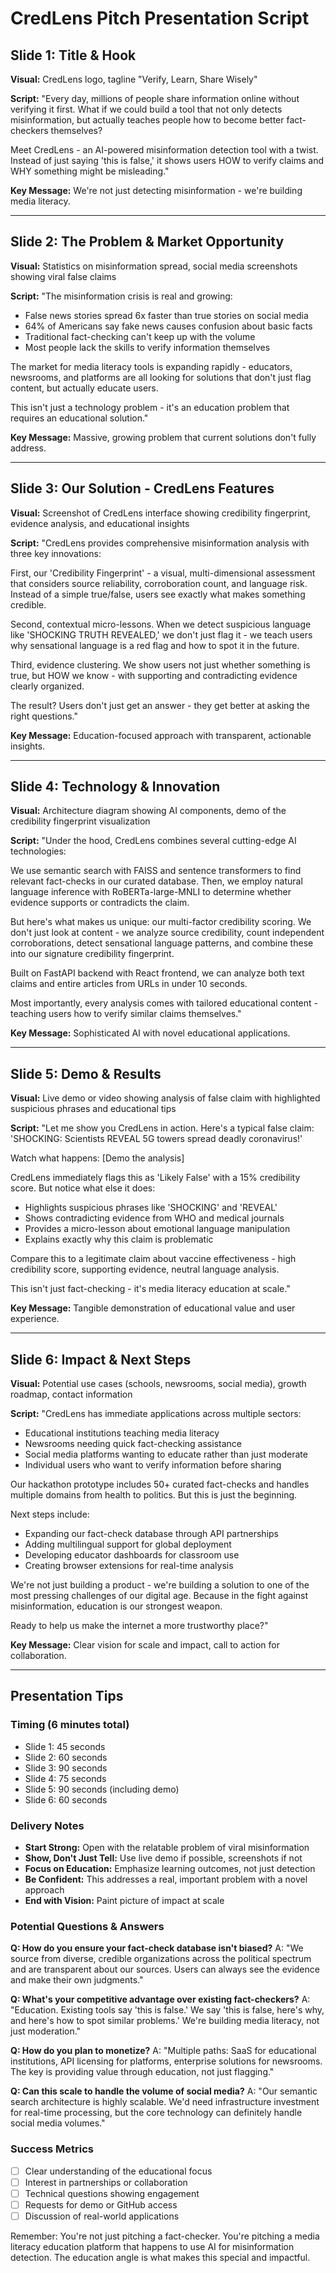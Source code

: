 # CredLens Pitch Presentation Script

## Slide 1: Title & Hook
**Visual:** CredLens logo, tagline "Verify, Learn, Share Wisely"

**Script:**
"Every day, millions of people share information online without verifying it first. What if we could build a tool that not only detects misinformation, but actually teaches people how to become better fact-checkers themselves?

Meet CredLens - an AI-powered misinformation detection tool with a twist. Instead of just saying 'this is false,' it shows users HOW to verify claims and WHY something might be misleading."

**Key Message:** We're not just detecting misinformation - we're building media literacy.

---

## Slide 2: The Problem & Market Opportunity
**Visual:** Statistics on misinformation spread, social media screenshots showing viral false claims

**Script:**
"The misinformation crisis is real and growing:
- False news stories spread 6x faster than true stories on social media
- 64% of Americans say fake news causes confusion about basic facts
- Traditional fact-checking can't keep up with the volume
- Most people lack the skills to verify information themselves

The market for media literacy tools is expanding rapidly - educators, newsrooms, and platforms are all looking for solutions that don't just flag content, but actually educate users.

This isn't just a technology problem - it's an education problem that requires an educational solution."

**Key Message:** Massive, growing problem that current solutions don't fully address.

---

## Slide 3: Our Solution - CredLens Features
**Visual:** Screenshot of CredLens interface showing credibility fingerprint, evidence analysis, and educational insights

**Script:**
"CredLens provides comprehensive misinformation analysis with three key innovations:

First, our 'Credibility Fingerprint' - a visual, multi-dimensional assessment that considers source reliability, corroboration count, and language risk. Instead of a simple true/false, users see exactly what makes something credible.

Second, contextual micro-lessons. When we detect suspicious language like 'SHOCKING TRUTH REVEALED,' we don't just flag it - we teach users why sensational language is a red flag and how to spot it in the future.

Third, evidence clustering. We show users not just whether something is true, but HOW we know - with supporting and contradicting evidence clearly organized.

The result? Users don't just get an answer - they get better at asking the right questions."

**Key Message:** Education-focused approach with transparent, actionable insights.

---

## Slide 4: Technology & Innovation
**Visual:** Architecture diagram showing AI components, demo of the credibility fingerprint visualization

**Script:**
"Under the hood, CredLens combines several cutting-edge AI technologies:

We use semantic search with FAISS and sentence transformers to find relevant fact-checks in our curated database. Then, we employ natural language inference with RoBERTa-large-MNLI to determine whether evidence supports or contradicts the claim.

But here's what makes us unique: our multi-factor credibility scoring. We don't just look at content - we analyze source credibility, count independent corroborations, detect sensational language patterns, and combine these into our signature credibility fingerprint.

Built on FastAPI backend with React frontend, we can analyze both text claims and entire articles from URLs in under 10 seconds.

Most importantly, every analysis comes with tailored educational content - teaching users how to verify similar claims themselves."

**Key Message:** Sophisticated AI with novel educational applications.

---

## Slide 5: Demo & Results
**Visual:** Live demo or video showing analysis of false claim with highlighted suspicious phrases and educational tips

**Script:**
"Let me show you CredLens in action. Here's a typical false claim: 'SHOCKING: Scientists REVEAL 5G towers spread deadly coronavirus!'

Watch what happens: [Demo the analysis]

CredLens immediately flags this as 'Likely False' with a 15% credibility score. But notice what else it does:
- Highlights suspicious phrases like 'SHOCKING' and 'REVEAL'
- Shows contradicting evidence from WHO and medical journals  
- Provides a micro-lesson about emotional language manipulation
- Explains exactly why this claim is problematic

Compare this to a legitimate claim about vaccine effectiveness - high credibility score, supporting evidence, neutral language analysis.

This isn't just fact-checking - it's media literacy education at scale."

**Key Message:** Tangible demonstration of educational value and user experience.

---

## Slide 6: Impact & Next Steps
**Visual:** Potential use cases (schools, newsrooms, social media), growth roadmap, contact information

**Script:**
"CredLens has immediate applications across multiple sectors:
- Educational institutions teaching media literacy
- Newsrooms needing quick fact-checking assistance  
- Social media platforms wanting to educate rather than just moderate
- Individual users who want to verify information before sharing

Our hackathon prototype includes 50+ curated fact-checks and handles multiple domains from health to politics. But this is just the beginning.

Next steps include:
- Expanding our fact-check database through API partnerships
- Adding multilingual support for global deployment
- Developing educator dashboards for classroom use
- Creating browser extensions for real-time analysis

We're not just building a product - we're building a solution to one of the most pressing challenges of our digital age. Because in the fight against misinformation, education is our strongest weapon.

Ready to help us make the internet a more trustworthy place?"

**Key Message:** Clear vision for scale and impact, call to action for collaboration.

---

## Presentation Tips

### Timing (6 minutes total)
- Slide 1: 45 seconds
- Slide 2: 60 seconds  
- Slide 3: 90 seconds
- Slide 4: 75 seconds
- Slide 5: 90 seconds (including demo)
- Slide 6: 60 seconds

### Delivery Notes
- **Start Strong:** Open with the relatable problem of viral misinformation
- **Show, Don't Just Tell:** Use live demo if possible, screenshots if not
- **Focus on Education:** Emphasize learning outcomes, not just detection
- **Be Confident:** This addresses a real, important problem with a novel approach
- **End with Vision:** Paint picture of impact at scale

### Potential Questions & Answers

**Q: How do you ensure your fact-check database isn't biased?**
A: "We source from diverse, credible organizations across the political spectrum and are transparent about our sources. Users can always see the evidence and make their own judgments."

**Q: What's your competitive advantage over existing fact-checkers?**
A: "Education. Existing tools say 'this is false.' We say 'this is false, here's why, and here's how to spot similar problems.' We're building media literacy, not just moderation."

**Q: How do you plan to monetize?**
A: "Multiple paths: SaaS for educational institutions, API licensing for platforms, enterprise solutions for newsrooms. The key is providing value through education, not just flagging."

**Q: Can this scale to handle the volume of social media?**
A: "Our semantic search architecture is highly scalable. We'd need infrastructure investment for real-time processing, but the core technology can definitely handle social media volumes."

### Success Metrics
- [ ] Clear understanding of the educational focus
- [ ] Interest in partnerships or collaboration
- [ ] Technical questions showing engagement
- [ ] Requests for demo or GitHub access
- [ ] Discussion of real-world applications

Remember: You're not just pitching a fact-checker. You're pitching a media literacy education platform that happens to use AI for misinformation detection. The education angle is what makes this special and impactful.